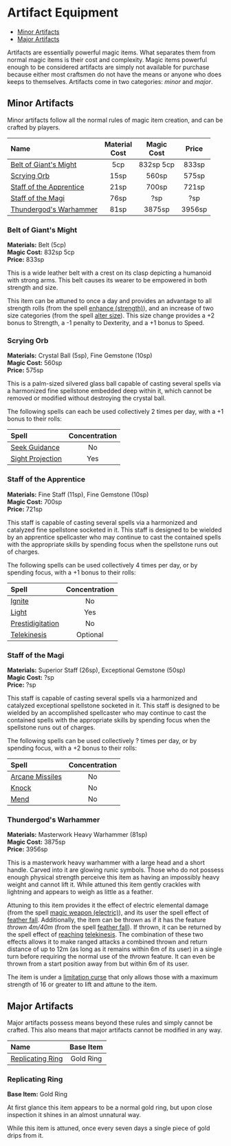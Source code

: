 # Artifact Equipment

* [Minor Artifacts](#minor-artifacts)
* [Major Artifacts](#major-artifacts)

Artifacts are essentially powerful magic items. What separates them from normal magic items is their cost and complexity. Magic items powerful enough to be considered artifacts are simply not available for purchase because either most craftsmen do not have the means or anyone who does keeps to themselves. Artifacts come in two categories: *minor* and *major*.

## Minor Artifacts

Minor artifacts follow all the normal rules of magic item creation, and can be crafted by players.

| Name | Material<br/>Cost | Magic<br/>Cost | Price |
|:-|:-:|:-:|:-:|
| [Belt of Giant's Might](#belt-of-giants-might) | 5cp | 832sp 5cp | 833sp |
| [Scrying Orb](#scrying-orb) | 15sp | 560sp | 575sp |
| [Staff of the Apprentice](#staff-of-the-apprentice) | 21sp | 700sp | 721sp |
| [Staff of the Magi](#staff-of-the-magi) | 76sp | ?sp | ?sp |
| [Thundergod's Warhammer](#thungergods-warhammer) | 81sp | 3875sp | 3956sp |

### Belt of Giant's Might

**Materials:** Belt (5cp)  
**Magic Cost:** 832sp 5cp  
**Price:** 833sp

This is a wide leather belt with a crest on its clasp depicting a humanoid with strong arms. This belt causes its wearer to be empowered in both strength and size. 

This item can be attuned to once a day and provides an advantage to all strength rolls (from the spell [enhance (strength)](/Fantasy/Spells.md#enhance)), and an increase of two size categories (from the spell [alter size](/Fantasy/Spells.md#alter-size)). This size change provides a +2 bonus to Strength, a -1 penalty to Dexterity, and a +1 bonus to Speed.

### Scrying Orb

**Materials:** Crystal Ball (5sp), Fine Gemstone (10sp)  
**Magic Cost:** 560sp  
**Price:** 575sp

This is a palm-sized silvered glass ball capable of casting several spells via a harmonized fine spellstone embedded deep within it, which cannot be removed or modified without destroying the crystal ball.

The following spells can each be used collectively 2 times per day, with a +1 bonus to their rolls:

| Spell | Concentration |
|:-|:-:|
| [Seek Guidance](/Fantasy/Spells.md#seek-guidance) | No |
| [Sight Projection](/Fantasy/Spells.md#sight-projection) | Yes |

### Staff of the Apprentice

**Materials:** Fine Staff (11sp), Fine Gemstone (10sp)  
**Magic Cost:** 700sp  
**Price:** 721sp

This staff is capable of casting several spells via a harmonized and catalyzed fine spellstone socketed in it. This staff is designed to be wielded by an apprentice spellcaster who may continue to cast the contained spells with the appropriate skills by spending focus when the spellstone runs out of charges.

The following spells can be used collectively 4 times per day, or by spending focus, with a +1 bonus to their rolls:

| Spell | Concentration |
|:-|:-:|
| [Ignite](/Fantasy/Spells.md#ignite) | No |
| [Light](/Fantasy/Spells.md#light) | Yes |
| [Prestidigitation](/Fantasy/Spells.md#prestidigitation) | No |
| [Telekinesis](/Fantasy/Spells.md#telekinesis) | Optional |

### Staff of the Magi

**Materials:** Superior Staff (26sp), Exceptional Gemstone (50sp)  
**Magic Cost:** ?sp  
**Price:** ?sp

This staff is capable of casting several spells via a harmonized and catalyzed exceptional spellstone socketed in it. This staff is designed to be wielded by an accomplished spellcaster who may continue to cast the contained spells with the appropriate skills by spending focus when the spellstone runs out of charges.

The following spells can be used collectively ? times per day, or by spending focus, with a +2 bonus to their rolls:

| Spell | Concentration |
|:-|:-:|
| [Arcane Missiles](/Fantasy/Spells.md#arcane-missiles) | No |
| [Knock](/Fantasy/Spells.md#knock) | No |
| [Mend](/Fantasy/Spells.md#mend) | No |

### Thundergod's Warhammer

**Materials:** Masterwork Heavy Warhammer (81sp)  
**Magic Cost:** 3875sp  
**Price:** 3956sp

This is a masterwork heavy warhammer with a large head and a short handle. Carved into it are glowing runic symbols. Those who do not possess enough physical strength perceive this item as having an impossibly heavy weight and cannot lift it. While attuned this item gently crackles with lightning and appears to weigh as little as a feather.

Attuning to this item provides it the effect of electric elemental damage (from the spell [magic weapon (electric)](/Fantasy/Spells.md#magic-weapon)), and its user the spell effect of [feather fall](/Fantasy/Spells.md#feather-fall). Additionally, the item can be thrown as if it has the feature *thrown 4m/40m* (from the spell [feather fall](/Fantasy/Spells.md#feather-fall)). If thrown, it can be returned by the spell effect of [reaching](/Fantasy/Talents.md#metamagic) [telekinesis](/Fantasy/Spells.md#telekinesis). The combination of these two effects allows it to make ranged attacks a combined thrown and return distance of up to 12m (as long as it remains within 6m of its user) in a single turn before requiring the normal use of the *thrown* feature. It can even be thrown from a start position away from but within 6m of its user.

The item is under a [limitation curse](/Fantasy/ItemCrafting.md#curses) that only allows those with a maximum strength of 16 or greater to lift and attune to the item.

## Major Artifacts

Major artifacts possess means beyond these rules and simply cannot be crafted. This also means that major artifacts cannot be modified in any way.

| Name | Base Item |
|:-|:-:|
| [Replicating Ring](#replicating-ring) | Gold Ring |

### Replicating Ring

**Base Item:** Gold Ring

At first glance this item appears to be a normal gold ring, but upon close inspection it shines in an almost unnatural way.

While this item is attuned, once every seven days a single piece of gold drips from it.
